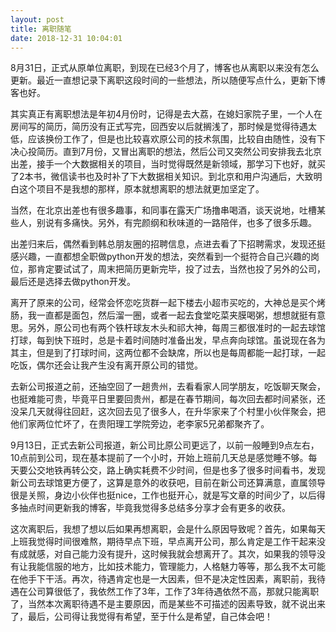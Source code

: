 ```yaml
---
layout: post
title: 离职随笔
date: 2018-12-31 10:04:01
---
```


8月31日，正式从原单位离职，到现在已经3个月了，博客也从离职以来没有怎么更新。最近一直想记录下离职这段时间的一些想法，所以随便写点什么，更新下博客也好。

其实真正有离职想法是年初4月份时，记得是去大荔，在媳妇家院子里，一个人在房间写的简历，简历没有正式写完，回西安以后就搁浅了，那时候是觉得待遇太低，应该换份工作了，但是也比较喜欢原公司的技术氛围，比较自由随性，没有下决心投简历。直到7月份，又冒出离职的想法，然后公司又突然公司安排我去北京出差，接手一个大数据相关的项目，当时觉得既然是新领域，那学习下也好，就买了2本书，微信读书也及时补了下大数据相关知识。到北京和用户沟通后，大致明白这个项目不是我想的那样，原本就想离职的想法就更加坚定了。

当然，在北京出差也有很多趣事，和同事在露天广场撸串喝酒，谈天说地，吐槽某些人，别说有多痛快。另外，有完颜纲和秋味道的一路陪伴，也多了很多乐趣。

出差归来后，偶然看到韩总朋友圈的招聘信息，点进去看了下招聘需求，发现还挺感兴趣，一直都想全职做python开发的想法，突然看到一个挺符合自己兴趣的岗位，那肯定要试试了，周末把简历更新完毕，投了过去，当然也投了另外的公司，最后还是选择去做python开发。

离开了原来的公司，经常会怀恋吃货群一起下楼去小超市买吃的，大神总是买个烤肠，我一直都是面包，然后溜一圈，或者一起去食堂吃菜夹膜喝粥，想想就挺有意思。另外，原公司也有两个铁杆球友木头和祁大神，每周三都很准时的一起去球馆打球，每到快下班时，总是卡着时间随时准备出发，早点奔向球馆。虽说现在各为其主，但是到了打球时间，这两位都不会缺席，所以也是每周都能一起打球，一起吃饭，偶尔还会让我产生没有离开原公司的错觉。

去新公司报道之前，还抽空回了一趟贵州，去看看家人同学朋友，吃饭聊天聚会，也挺难能可贵，毕竟平日里要回贵州，都是在春节期间，每次回去都时间紧张，还没呆几天就得往回赶，这次回去见了很多人，在升华家来了个村里小伙伴聚会，把他们家两位忙坏了，在贵阳理工学院旁边，老李家5兄弟都聚齐了。

9月13日，正式去新公司报道，新公司比原公司更远了，以前一般睡到9点左右，10点前到公司，现在基本提前了一个小时，开始上班前几天总是感觉睡不够。每天要公交地铁再转公交，路上确实耗费不少时间，但是也多了很多时间看书，发现新公司去球馆更方便了，这算是意外的收获吧，目前在新公司还算满意，直属领导很是关照，身边小伙伴也挺nice，工作也挺开心，就是写文章的时间少了，以后得多抽点时间更新我的博客，毕竟我觉得多总结多分享才会有更多的收获。

这次离职后，我想了想以后如果再想离职，会是什么原因导致呢？首先，如果每天上班我觉得时间很难熬，期待早点下班，早点离开公司，那么肯定是工作干起来没有成就感，对自己能力没有提升，这时候我就会想离开了。其次，如果我的领导没有让我能信服的地方，比如技术能力，管理能力，人格魅力等等，那么我不太可能在他手下干活。再次，待遇肯定也是一大因素，但不是决定性因素，离职前，我待遇在公司算很低了，我依然工作了3年，工作了3年待遇依然不高，那就只能离职了，当然本次离职待遇不是主要原因，而是某些不可描述的因素导致，就不说出来了，最后，公司得让我觉得有希望，至于什么是希望，自己体会吧！
